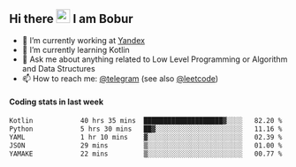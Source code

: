 ## Hi there <img src="https://media.giphy.com/media/hvRJCLFzcasrR4ia7z/giphy.gif" width="25px" height="25px"> I am Bobur

- 💼 I’m currently working at [Yandex](https://yandex.ru/)
- 🌱 I’m currently learning Kotlin
- 💬 Ask me about anything related to Low Level Programming or Algorithm and Data Structures
- 📫 How to reach me: [@telegram](https://t.me/octoant) (see also [@leetcode](https://leetcode.com/octoant/))    

#### Coding stats in last week

<!--START_SECTION:waka-->

```txt
Kotlin            40 hrs 35 mins  ████████████████████▓░░░░   82.20 %
Python            5 hrs 30 mins   ██▓░░░░░░░░░░░░░░░░░░░░░░   11.16 %
YAML              1 hr 10 mins    ▓░░░░░░░░░░░░░░░░░░░░░░░░   02.39 %
JSON              29 mins         ▒░░░░░░░░░░░░░░░░░░░░░░░░   01.00 %
YAMAKE            22 mins         ▒░░░░░░░░░░░░░░░░░░░░░░░░   00.77 %
```

<!--END_SECTION:waka-->
